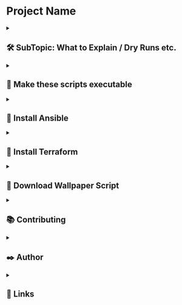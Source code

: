 
# Project Name

<!-- --- DEPLOYMENT STATUS CODE ---

Deployment Status: [![Deploy to Heroku](https://github.com/hassanaftab93/REPO-NAME/actions/workflows/main.yml/badge.svg?branch=main)](https://github.com/hassanaftab93/REPO-NAME/actions/workflows/main.yml)

-->
<!-- --- FORMAT OF MARK DOWN WITH COLLAPSIBLE MENU ---
<details>
  <summary>
    <h2>
      
    </h2>
  </summary>

</details>
-->
<!---------------------------------------- SECTION DIVIDER ---------------------------------------->
<details>
  <summary>
    <h2>
      🛠 SubTopic: What to Explain / Dry Runs etc.
    </h2>
  </summary>

  - Have Bash Installed
</details>

<!---------------------------------------- SECTION DIVIDER ---------------------------------------->

<details>
  <summary>
    <h2>
      📑 Make these scripts executable
    </h2>
  </summary>

  Step 1: Give executable rights to all scripts
    
  ```bash
      cd /baseDirectory/of/Project
      cd ./scripts
      chmod +x ./**/*
  ```
</details>

<!---------------------------------------- SECTION DIVIDER ---------------------------------------->
<details>
  <summary>
    <h2>
      📑 Install Ansible
    </h2>
  </summary>

  Step 1: Run ansible.sh
    
  ```bash
      ./install/ansible.sh
  ```
</details>

<!---------------------------------------- SECTION DIVIDER ---------------------------------------->
<details>
  <summary>
    <h2>
      📑 Install Terraform
    </h2>
  </summary>

  Step 1: Run terraform.sh
    
  ```bash
      ./install/terraform.sh
  ```
</details>

<!---------------------------------------- SECTION DIVIDER ---------------------------------------->
<details>
  <summary>
    <h2>
      📑 Download Wallpaper Script
    </h2>
  </summary>

  Step 1: Make a directory 'Pictures/Wallpapers' in Home Directory (if it does not exist)
    
  ```bash
      cd ~
      sudo mkdir Pictures
      cd Pictures
      mkdir Wallpapers
      cd Wallpapers
  ```
  Step 2: Download the script using the command below or [Click Here](./scripts/download-wallpaper.sh)

  ```bash
    curl -o download-wallpaper.sh https://raw.githubusercontent.com/hassanaftab93/linux-scripts/main/scripts/utility/download-wallpaper.sh
  ```
  Step 3: Give execute permissions to the script
  
  ```bash
    chmod +x ./download-wallpapers.sh
  ```
  Step 4: Run the script and pass the URL to the image file/wallpaper you want to download
  
  ```bash
    ./download-wallpapers.sh https://url_to_image
  ```
</details>

<!---------------------------------------- SECTION DIVIDER ---------------------------------------->
<details>
  <summary>
    <h2>
      📚 Contributing
    </h2>
  </summary>

  Click here to learn more about: [Contributions](./docs/CONTRIBUTING.md)
</details>

<!---------------------------------------- SECTION DIVIDER ---------------------------------------->
<details>
  <summary>
    <h2>
      ✒️ Author
    </h2>
  </summary>

  <!--
  Add More Contributors/Authors here using the following line of code:
  - [@username](https://www.github.com/username)
  -->

  - [@hassanaftab93](https://www.github.com/hassanaftab93)

</details>

<!---------------------------------------- SECTION DIVIDER ---------------------------------------->
<details>
  <summary>
    <h2>
      🔗 Links
    </h2>
  </summary>

<!--

  Add your links here in the table below:
  Remove my Table and use your own links.

  |Type|Link|
  |:--:|:--:|
  |Portfolio| PORTFOLIO_LINK_HERE |
  |LinkedIn| LINKEDIN_LINK_HERE |

-->

  |Type|Link|
  |:--:|:--:|
  | Portfolio | [![portfolio](https://img.shields.io/badge/my_portfolio-000?style=for-the-badge&logo=ko-fi&logoColor=white)](https://linktr.ee/hassanaftab) |
  | LinkedIn | [![linkedin](https://img.shields.io/badge/linkedin-0A66C2?style=for-the-badge&logo=linkedin&logoColor=white)](https://www.linkedin.com/in/hassanaftab93/) |
</details>

<!---------------------------------------- SECTION DIVIDER ---------------------------------------->

